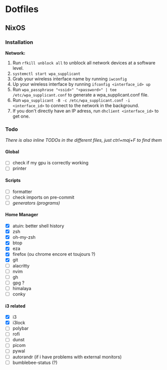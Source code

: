 # Dotfiles

## NixOS

### Installation

**Network:**
1. Run `rfkill unblock all` to unblock all network devices at a software level.
2. `systemctl start wpa_supplicant`
3. Grab your wireless interface name by running `iwconfig`
4. Up your wireless interface by running `ifconfig <interface_id> up`
5. Run `wpa_passphrase "<ssid>" "<password>" | tee /etc/wpa_supplicant.conf` to generate a wpa_supplicant.conf file.
6. Run `wpa_supplicant -B -c /etc/wpa_supplicant.conf -i <interface_id>` to connect to the network in the background.
7. If you don't directly have an IP adress, run `dhclient <interface_id>` to get one.

### Todo

*There is also inline TODOs in the different files, just ctrl+maj+F to find them*

#### Global

- [ ] check if my gpu is correctly working
- [ ] printer

#### Scripts

- [ ] formatter
- [ ] check imports on pre-commit
- [ ] *generators (programs)*

#### Home Manager

- [x] atuin: better shell history
- [x] zsh
- [x] oh-my-zsh
- [x] btop
- [x] eza
- [x] firefox (ou chrome encore et toujours ?)
- [x] git
- [ ] alacritty
- [ ] nvim
- [ ] gh
- [ ] gpg ?
- [ ] himalaya
- [ ] conky

#### i3 related
- [x] i3
- [x] i3lock
- [ ] polybar
- [ ] rofi
- [ ] dunst
- [ ] picom
- [ ] pywal
- [ ] autorandr (if i have problems with external monitors)
- [ ] bumblebee-status (?)